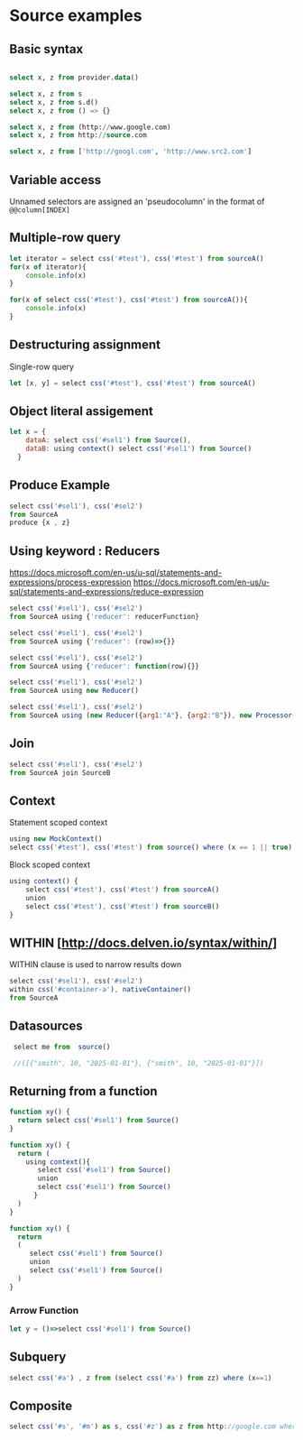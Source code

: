 # Source examples

## Basic syntax

```sql

select x, z from provider.data()

select x, z from s
select x, z from s.d()
select x, z from () => {}

select x, z from (http://www.google.com)
select x, z from http://source.com

select x, z from ['http://googl.com', 'http://www.src2.com']
```

## Variable access

Unnamed selectors are assigned an 'pseudocolumn' in the format of `@@column[INDEX]`

## Multiple-row query

```javascript
let iterator = select css('#test'), css('#test') from sourceA()
for(x of iterator){
    console.info(x)
}
```

```javascript
for(x of select css('#test'), css('#test') from sourceA()){
    console.info(x)
}
```

## Destructuring assignment

Single-row query

```javascript
let [x, y] = select css('#test'), css('#test') from sourceA()
```

## Object literal assigement

```javascript
let x = {
    dataA: select css('#sel1') from Source(),
    dataB: using context() select css('#sel1') from Source()
  }

```

## Produce Example

```javascript
select css('#sel1'), css('#sel2')
from SourceA
produce {x , z}
```

## Using keyword : Reducers

https://docs.microsoft.com/en-us/u-sql/statements-and-expressions/process-expression
https://docs.microsoft.com/en-us/u-sql/statements-and-expressions/reduce-expression

```javascript
select css('#sel1'), css('#sel2')
from SourceA using {'reducer': reducerFunction}
```

```javascript
select css('#sel1'), css('#sel2')
from SourceA using {'reducer': (row)=>{}}
```

```javascript
select css('#sel1'), css('#sel2')
from SourceA using {'reducer': function(row){}}
```

```javascript
select css('#sel1'), css('#sel2')
from SourceA using new Reducer()
```

```javascript
select css('#sel1'), css('#sel2')
from SourceA using (new Reducer({arg1:"A"}, {arg2:"B"}), new Processor())
```

## Join

```javascript
select css('#sel1'), css('#sel2')
from SourceA join SourceB
```

## Context

Statement scoped context

```javascript
using new MockContext()
select css('#test'), css('#test') from source() where (x == 1 || true)
```

Block scoped context

```javascript
using context() {
    select css('#test'), css('#test') from sourceA()
    union
    select css('#test'), css('#test') from sourceB()
}
```

## WITHIN  [http://docs.delven.io/syntax/within/]

WITHIN clause is used to narrow results down

```javascript
select css('#sel1'), css('#sel2')
within css('#container-a'), nativeContainer()
from SourceA
```

## Datasources

```javascript
 select me from  source()

 //([{"smith", 10, "2025-01-01"}, {"smith", 10, "2025-01-01"}])
```

## Returning from a function

```javascript
function xy() {
  return select css('#sel1') from Source()
}
```

```javascript
function xy() {
  return (
    using context(){
       select css('#sel1') from Source()
       union
       select css('#sel1') from Source()
      }
  )
}
```

```javascript
function xy() {
  return
  (
     select css('#sel1') from Source()
     union
     select css('#sel1') from Source()
  )
}
```

### Arrow Function

```javascript
let y = ()=>select css('#sel1') from Source()
```


## Subquery

```javascript
select css('#a') , z from (select css('#a') from zz) where (x==1)
```

## Composite

```javascript
select css('#s', '#m') as s, css('#z') as z from http://google.com where 1==1 || 2==2 && css('#s') == true
```
